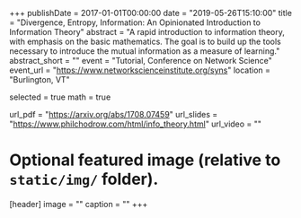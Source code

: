 +++
publishDate = 2017-01-01T00:00:00
date = "2019-05-26T15:10:00"
title = "Divergence, Entropy, Information: An Opinionated Introduction to Information Theory"
abstract = "A rapid introduction to information theory, with emphasis on the basic mathematics. The goal is to build up the tools necessary to introduce the mutual information as a measure of learning."
abstract_short = ""
event = "Tutorial, Conference on Network Science"
event_url = "https://www.networkscienceinstitute.org/syns"
location = "Burlington, VT"

selected = true
math = true

url_pdf = "https://arxiv.org/abs/1708.07459"
url_slides = "https://www.philchodrow.com/html/info_theory.html"
url_video = ""

# Optional featured image (relative to `static/img/` folder).
[header]
image = ""
caption = ""
+++

